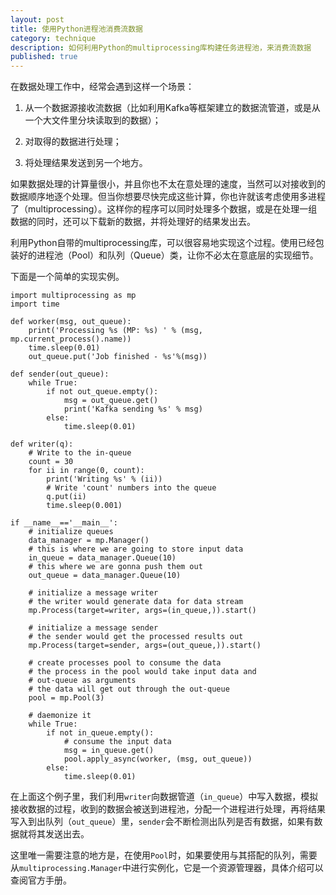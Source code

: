 ```yaml
---
layout: post
title: 使用Python进程池消费流数据
category: technique
description: 如何利用Python的multiprocessing库构建任务进程池，来消费流数据
published: true
---
```


在数据处理工作中，经常会遇到这样一个场景：

1. 从一个数据源接收流数据（比如利用Kafka等框架建立的数据流管道，或是从一个大文件里分块读取到的数据）；

2. 对取得的数据进行处理；

3. 将处理结果发送到另一个地方。

如果数据处理的计算量很小，并且你也不太在意处理的速度，当然可以对接收到的数据顺序地逐个处理。但当你想要尽快完成这些计算，你也许就该考虑使用多进程了（multiprocessing）。这样你的程序可以同时处理多个数据，或是在处理一组数据的同时，还可以下载新的数据，并将处理好的结果发出去。

利用Python自带的multiprocessing库，可以很容易地实现这个过程。使用已经包装好的进程池（Pool）和队列（Queue）类，让你不必太在意底层的实现细节。

下面是一个简单的实现实例。

    import multiprocessing as mp  
    import time

    def worker(msg, out_queue):
        print('Processing %s (MP: %s) ' % (msg, mp.current_process().name))
        time.sleep(0.01)
        out_queue.put('Job finished - %s'%(msg))

    def sender(out_queue):
        while True:
            if not out_queue.empty():
                msg = out_queue.get()
                print('Kafka sending %s' % msg)
            else:
                time.sleep(0.01)

    def writer(q):
        # Write to the in-queue
        count = 30
        for ii in range(0, count):
            print('Writing %s' % (ii))
            # Write 'count' numbers into the queue
            q.put(ii)
            time.sleep(0.001)

    if __name__=='__main__':  
        # initialize queues
        data_manager = mp.Manager()
        # this is where we are going to store input data
        in_queue = data_manager.Queue(10)
        # this where we are gonna push them out
        out_queue = data_manager.Queue(10)

        # initialize a message writer
        # the writer would generate data for data stream
        mp.Process(target=writer, args=(in_queue,)).start()

        # initialize a message sender
        # the sender would get the processed results out
        mp.Process(target=sender, args=(out_queue,)).start()

        # create processes pool to consume the data
        # the process in the pool would take input data and
        # out-queue as arguments
        # the data will get out through the out-queue
        pool = mp.Pool(3)

        # daemonize it
        while True:
            if not in_queue.empty():
                # consume the input data
                msg = in_queue.get()
                pool.apply_async(worker, (msg, out_queue))
            else:
                time.sleep(0.01)


在上面这个例子里，我们利用`writer`向数据管道（`in_queue`）中写入数据，模拟接收数据的过程，收到的数据会被送到进程池，分配一个进程进行处理，再将结果写入到出队列（`out_queue`）里，`sender`会不断检测出队列是否有数据，如果有数据就将其发送出去。

这里唯一需要注意的地方是，在使用`Pool`时，如果要使用与其搭配的队列，需要从`multiprocessing.Manager`中进行实例化，它是一个资源管理器，具体介绍可以查阅官方手册。

